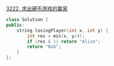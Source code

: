 [3222. 求出硬币游戏的赢家](https://leetcode.cn/problems/find-the-winning-player-in-coin-game/)

```C++
class Solution {
public:
    string losingPlayer(int x, int y) {
        int res = min(x, y/4);
        if (res & 1) return "Alice";
        return "Bob";
    }
};
```

